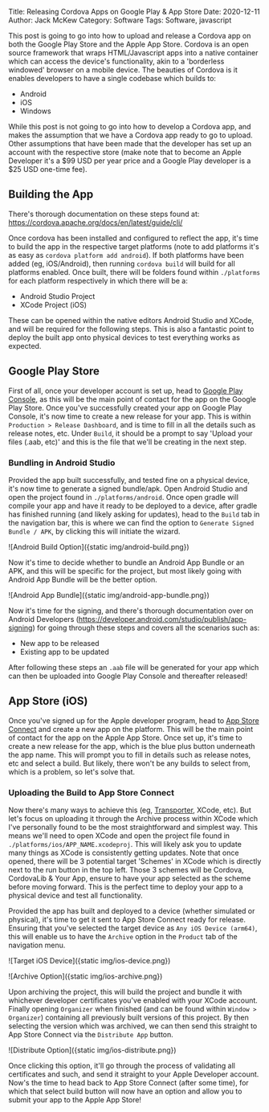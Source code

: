 Title: Releasing Cordova Apps on Google Play & App Store
Date: 2020-12-11
Author: Jack McKew
Category: Software
Tags: Software, javascript

This post is going to go into how to upload and release a Cordova app on both the Google Play Store and the Apple App Store. Cordova is an open source framework that wraps HTML/Javascript apps into a native container which can access the device's functionality, akin to a 'borderless windowed' browser on a mobile device. The beauties of Cordova is it enables developers to have a single codebase which builds to:

- Android
- iOS
- Windows

While this post is not going to go into how to develop a Cordova app, and makes the assumption that we have a Cordova app ready to go to upload. Other assumptions that have been made that the developer has set up an account with the respective store (make note that to become an Apple Developer it's a $99 USD per year price and a Google Play developer is a $25 USD one-time fee).

## Building the App

There's thorough documentation on these steps found at: https://cordova.apache.org/docs/en/latest/guide/cli/

Once cordova has been installed and configured to reflect the app, it's time to build the app in the respective target platforms (note to add platforms it's as easy as `cordova platform add android`). If both platforms have been added (eg, iOS/Android), then running `cordova build` will build for all platforms enabled. Once built, there will be folders found within `./platforms` for each platform respectively in which there will be a:

- Android Studio Project
- XCode Project (iOS)

These can be opened within the native editors Android Studio and XCode, and will be required for the following steps. This is also a fantastic point to deploy the built app onto physical devices to test everything works as expected.

## Google Play Store

First of all, once your developer account is set up, head to [Google Play Console](https://play.google.com/apps/publish), as this will be the main point of contact for the app on the Google Play Store. Once you've successfully created your app on Google Play Console, it's now time to create a new release for your app. This is within `Production > Release Dashboard`, and is time to fill in all the details such as release notes, etc. Under `Build`, it should be a prompt to say 'Upload your files (.aab, etc)' and this is the file that we'll be creating in the next step.

### Bundling in Android Studio

Provided the app built successfully, and tested fine on a physical device, it's now time to generate a signed bundle/apk. Open Android Studio and open the project found in `./platforms/android`. Once open gradle will compile your app and have it ready to be deployed to a device, after gradle has finished running (and likely asking for updates), head to the `Build` tab in the navigation bar, this is where we can find the option to `Generate Signed Bundle / APK`, by clicking this will initiate the wizard.

![Android Build Option]({static img/android-build.png})

Now it's time to decide whether to bundle an Android App Bundle or an APK, and this will be specific for the project, but most likely going with Android App Bundle will be the better option.

![Android App Bundle]({static img/android-app-bundle.png})

Now it's time for the signing, and there's thorough documentation over on Android Developers (https://developer.android.com/studio/publish/app-signing) for going through these steps and covers all the scenarios such as:

- New app to be released
- Existing app to be updated

After following these steps an `.aab` file will be generated for your app which can then be uploaded into Google Play Console and thereafter released!


## App Store (iOS)

Once you've signed up for the Apple developer program, head to [App Store Connect](https://appstoreconnect.apple.com/) and create a new app on the platform. This will be the main point of contact for the app on the Apple App Store. Once set up, it's time to create a new release for the app, which is the blue plus button underneath the app name. This will prompt you to fill in details such as release notes, etc and select a build. But likely, there won't be any builds to select from, which is a problem, so let's solve that.

### Uploading the Build to App Store Connect

Now there's many ways to achieve this (eg, [Transporter](https://apps.apple.com/us/app/transporter/id1450874784?mt=12), XCode, etc). But let's focus on uploading it through the Archive process within XCode which I've personally found to be the most straightforward and simplest way. This means we'll need to open XCode and open the project file found in `./platforms/ios/APP_NAME.xcodeproj`. This will likely ask you to update many things as XCode is consistently getting updates. Note that once opened, there will be 3 potential target 'Schemes' in XCode which is directly next to the run button in the top left. Those 3 schemes will be Cordova, CordovaLib & Your App, ensure to have your app selected as the scheme before moving forward. This is the perfect time to deploy your app to a physical device and test all functionality.

Provided the app has built and deployed to a device (whether simulated or physical), it's time to get it sent to App Store Connect ready for release. Ensuring that you've selected the target device as `Any iOS Device (arm64)`, this will enable us to have the `Archive` option in the `Product` tab of the navigation menu.

![Target iOS Device]({static img/ios-device.png})

![Archive Option]({static img/ios-archive.png})

Upon archiving the project, this will build the project and bundle it with whichever developer certificates you've enabled with your XCode account. Finally opening `Organizer` when finished (and can be found within `Window > Organizer`) containing all previously built versions of this project. By then selecting the version which was archived, we can then send this straight to App Store Connect via the `Distribute App` button.

![Distribute Option]({static img/ios-distribute.png})

Once clicking this option, it'll go through the process of validating all certificates and such, and send it straight to your Apple Developer account. Now's the time to head back to App Store Connect (after some time), for which that select build button will now have an option and allow you to submit your app to the Apple App Store!